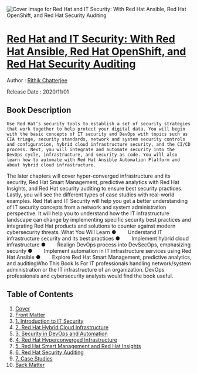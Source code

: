 ![Cover image for Red Hat and IT Security: With Red Hat Ansible, Red Hat OpenShift, and Red Hat Security Auditing](https://imgdetail.ebookreading.net/cover/cover/20201212/EB9781484264348.jpg)

[Red Hat and IT Security: With Red Hat Ansible, Red Hat OpenShift, and Red Hat Security Auditing](https://ebookreading.net/view/book/Red+Hat+and+IT+Security%3A+With+Red+Hat+Ansible%2C+Red+Hat+OpenShift%2C+and+Red+Hat+Security+Auditing-EB9781484264348_1.html "Red Hat and IT Security: With Red Hat Ansible, Red Hat OpenShift, and Red Hat Security Auditing")
====================================================================================================================

Author : [Rithik Chatterjee](https://ebookreading.net/search/author/Rithik+Chatterjee)

Release Date : 2020/11/01

Book Description
-----------------


    
    Use Red Hat’s security tools to establish a set of security strategies that work together to help protect your digital data. You will begin with the basic concepts of IT security and DevOps with topics such as CIA triage, security standards, network and system security controls and configuration, hybrid cloud infrastructure security, and the CI/CD process. Next, you will integrate and automate security into the DevOps cycle, infrastructure, and security as code. You will also learn how to automate with Red Hat Ansible Automation Platform and about hybrid cloud infrastructure. 
The later chapters will cover hyper-converged infrastructure and its security, Red Hat Smart Management, predictive analytics with Red Hat Insights, and Red Hat security auditing to ensure best security practices. Lastly, you will see the different types of case studies with real-world examples.
Red Hat and IT Security will help you get a better understanding of IT security concepts from a network and system administration perspective. It will help you to understand how the IT infrastructure landscape can change&nbsp;by implementing specific security best practices and integrating Red Hat products and solutions to counter against modern cybersecurity threats.
What You Will Learn
●&nbsp;&nbsp;&nbsp;&nbsp;&nbsp;&nbsp;&nbsp; Understand IT infrastructure security and its best practices
●&nbsp;&nbsp;&nbsp;&nbsp;&nbsp;&nbsp;&nbsp; Implement hybrid cloud infrastructure 
●&nbsp;&nbsp;&nbsp;&nbsp;&nbsp;&nbsp;&nbsp; Realign DevOps process into DevSecOps, emphasizing security
●&nbsp;&nbsp;&nbsp;&nbsp;&nbsp;&nbsp;&nbsp; Implement automation in IT infrastructure services using Red Hat Ansible
●&nbsp;&nbsp;&nbsp;&nbsp;&nbsp;&nbsp;&nbsp; Explore Red Hat Smart Management, predictive analytics, and auditingWho This Book Is For
 IT professionals handling network/system administration or the IT infrastructure of an organization. DevOps professionals and cybersecurity analysts would find the book useful.

  
  

Table of Contents
-----------------

1. [Cover](https://ebookreading.net/view/book/Red+Hat+and+IT+Security%3A+With+Red+Hat+Ansible%2C+Red+Hat+OpenShift%2C+and+Red+Hat+Security+Auditing-EB9781484264348_1.html)
1. [Front Matter](https://ebookreading.net/view/book/Red+Hat+and+IT+Security%3A+With+Red+Hat+Ansible%2C+Red+Hat+OpenShift%2C+and+Red+Hat+Security+Auditing-EB9781484264348_2.html)
1. [1.&nbsp;Introduction to IT Security](https://ebookreading.net/view/book/Red+Hat+and+IT+Security%3A+With+Red+Hat+Ansible%2C+Red+Hat+OpenShift%2C+and+Red+Hat+Security+Auditing-EB9781484264348_3.html)
1. [2.&nbsp;Red Hat Hybrid Cloud Infrastructure](https://ebookreading.net/view/book/Red+Hat+and+IT+Security%3A+With+Red+Hat+Ansible%2C+Red+Hat+OpenShift%2C+and+Red+Hat+Security+Auditing-EB9781484264348_4.html)
1. [3.&nbsp;Security in DevOps and Automation](https://ebookreading.net/view/book/Red+Hat+and+IT+Security%3A+With+Red+Hat+Ansible%2C+Red+Hat+OpenShift%2C+and+Red+Hat+Security+Auditing-EB9781484264348_5.html)
1. [4.&nbsp;Red Hat Hyperconverged Infrastructure](https://ebookreading.net/view/book/Red+Hat+and+IT+Security%3A+With+Red+Hat+Ansible%2C+Red+Hat+OpenShift%2C+and+Red+Hat+Security+Auditing-EB9781484264348_6.html)
1. [5.&nbsp;Red Hat Smart Management and Red Hat Insights](https://ebookreading.net/view/book/Red+Hat+and+IT+Security%3A+With+Red+Hat+Ansible%2C+Red+Hat+OpenShift%2C+and+Red+Hat+Security+Auditing-EB9781484264348_7.html)
1. [6.&nbsp;Red Hat Security Auditing](https://ebookreading.net/view/book/Red+Hat+and+IT+Security%3A+With+Red+Hat+Ansible%2C+Red+Hat+OpenShift%2C+and+Red+Hat+Security+Auditing-EB9781484264348_8.html)
1. [7.&nbsp;Case Studies](https://ebookreading.net/view/book/Red+Hat+and+IT+Security%3A+With+Red+Hat+Ansible%2C+Red+Hat+OpenShift%2C+and+Red+Hat+Security+Auditing-EB9781484264348_9.html)
1. [Back Matter](https://ebookreading.net/view/book/Red+Hat+and+IT+Security%3A+With+Red+Hat+Ansible%2C+Red+Hat+OpenShift%2C+and+Red+Hat+Security+Auditing-EB9781484264348_10.html)
